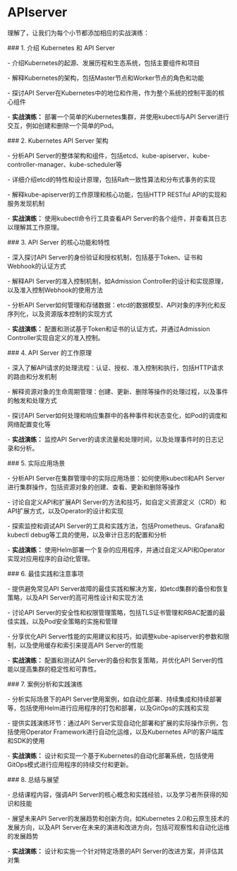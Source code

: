 # APIserver  

理解了，让我们为每个小节都添加相应的实战演练：



\### 1. 介绍 Kubernetes 和 API Server

  \- 介绍Kubernetes的起源、发展历程和生态系统，包括主要组件和项目

  \- 解释Kubernetes的架构，包括Master节点和Worker节点的角色和功能

  \- 探讨API Server在Kubernetes中的地位和作用，作为整个系统的控制平面的核心组件

  \- **实战演练：** 部署一个简单的Kubernetes集群，并使用kubectl与API Server进行交互，例如创建和删除一个简单的Pod。



\### 2. Kubernetes API Server 架构

  \- 分析API Server的整体架构和组件，包括etcd、kube-apiserver、kube-controller-manager、kube-scheduler等

  \- 详细介绍etcd的特性和设计原理，包括Raft一致性算法和分布式事务的实现

  \- 解释kube-apiserver的工作原理和核心功能，包括HTTP RESTful API的实现和服务发现机制

  \- **实战演练：** 使用kubectl命令行工具查看API Server的各个组件，并查看其日志以理解其工作原理。



\### 3. API Server 的核心功能和特性

  \- 深入探讨API Server的身份验证和授权机制，包括基于Token、证书和Webhook的认证方式

  \- 解释API Server的准入控制机制，如Admission Controller的设计和实现原理，以及准入控制Webhook的使用方法

  \- 分析API Server如何管理和存储数据：etcd的数据模型、API对象的序列化和反序列化，以及资源版本控制的实现方式

  \- **实战演练：** 配置和测试基于Token和证书的认证方式，并通过Admission Controller实现自定义的准入控制。



\### 4. API Server 的工作原理

  \- 深入了解API请求的处理流程：认证、授权、准入控制和执行，包括HTTP请求的路由和分发机制

  \- 解释资源对象的生命周期管理：创建、更新、删除等操作的处理过程，以及事件的触发和处理方式

  \- 探讨API Server如何处理和响应集群中的各种事件和状态变化，如Pod的调度和网络配置变化等

  \- **实战演练：** 监控API Server的请求流量和处理时间，以及处理事件时的日志记录和分析。



\### 5. 实际应用场景

  \- 分析API Server在集群管理中的实际应用场景：如何使用kubectl和API Server进行集群操作，包括资源对象的创建、查看、更新和删除等操作

  \- 讨论自定义API和扩展API Server的方法和技巧，如自定义资源定义（CRD）和API扩展方式，以及Operator的设计和实现

  \- 探索监控和调试API Server的工具和实践方法，包括Prometheus、Grafana和kubectl debug等工具的使用，以及审计日志的配置和分析

  \- **实战演练：** 使用Helm部署一个复杂的应用程序，并通过自定义API和Operator实现对应用程序的自动化管理。



\### 6. 最佳实践和注意事项

  \- 提供避免常见API Server故障的最佳实践和解决方案，如etcd集群的备份和恢复策略，以及API Server的高可用性设计和实现方法

  \- 讨论API Server的安全性和权限管理策略，包括TLS证书管理和RBAC配置的最佳实践，以及Pod安全策略的实施和管理

  \- 分享优化API Server性能的实用建议和技巧，如调整kube-apiserver的参数和限制，以及使用缓存和索引来提高API Server的性能

  \- **实战演练：** 配置和测试API Server的备份和恢复策略，并优化API Server的性能以提高集群的稳定性和可靠性。



\### 7. 案例分析和实践演练

  \- 分析实际场景下的API Server使用案例，如自动化部署、持续集成和持续部署等，包括使用Helm进行应用程序的打包和部署，以及GitOps的实践和实现

  \- 提供实践演练环节：通过API Server实现自动化部署和扩展的实际操作示例，包括使用Operator Framework进行自动化运维，以及Kubernetes API的客户端库和SDK的使用

  \- **实战演练：** 设计和实现一个基于Kubernetes的自动化部署系统，包括使用GitOps模式进行应用程序的持续交付和更新。



\### 8. 总结与展望

  \- 总结课程内容，强调API Server的核心概念和实践经验，以及学习者所获得的知识和技能

  \- 展望未来API Server的发展趋势和创新方向，如Kubernetes 2.0和云原生技术的发展方向，以及API Server在未来的演进和改进方向，包括可观察性和自动化运维的发展趋势

  \- **实战演练：** 设计和实施一个针对特定场景的API Server的改进方案，并评估其对集